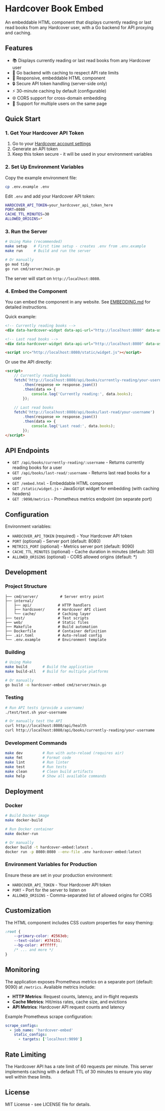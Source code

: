 # Hardcover Book Embed

An embeddable HTML component that displays currently reading or last read books from any Hardcover user, with a Go backend for API proxying and caching.

## Features

- 📚 Displays currently reading or last read books from any Hardcover user
- 🚀 Go backend with caching to respect API rate limits
- 🎨 Responsive, embeddable HTML component
- 🔒 Secure API token handling (server-side only)
- ⚡ 30-minute caching by default (configurable)
- 🌐 CORS support for cross-domain embedding
- 👥 Support for multiple users on the same page

## Quick Start

### 1. Get Your Hardcover API Token

1. Go to your [Hardcover account settings](https://hardcover.app/account/api)
2. Generate an API token
3. Keep this token secure - it will be used in your environment variables

### 2. Set Up Environment Variables

Copy the example environment file:
```bash
cp .env.example .env
```

Edit `.env` and add your Hardcover API token:
```bash
HARDCOVER_API_TOKEN=your_hardcover_api_token_here
PORT=8080
CACHE_TTL_MINUTES=30
ALLOWED_ORIGINS=*
```

### 3. Run the Server

```bash
# Using Make (recommended)
make setup   # First time setup - creates .env from .env.example
make run     # Build and run the server

# Or manually
go mod tidy
go run cmd/server/main.go
```

The server will start on `http://localhost:8080`.

### 4. Embed the Component

You can embed the component in any website. See [EMBEDDING.md](EMBEDDING.md) for detailed instructions.

Quick example:

```html
<!-- Currently reading books -->
<div data-hardcover-widget data-api-url="http://localhost:8080" data-username="your-username"></div>

<!-- Last read books -->
<div data-hardcover-widget data-api-url="http://localhost:8080" data-username="your-username" data-book-type="last-read"></div>

<script src="http://localhost:8080/static/widget.js"></script>
```

Or use the API directly:
```html
<script>
    // Currently reading books
    fetch('http://localhost:8080/api/books/currently-reading/your-username')
        .then(response => response.json())
        .then(data => {
            console.log('Currently reading:', data.books);
        });
    
    // Last read books
    fetch('http://localhost:8080/api/books/last-read/your-username')
        .then(response => response.json())
        .then(data => {
            console.log('Last read:', data.books);
        });
</script>
```

## API Endpoints

- `GET /api/books/currently-reading/:username` - Returns currently reading books for a user
- `GET /api/books/last-read/:username` - Returns last read books for a user  
- `GET /embed.html` - Embeddable HTML component
- `GET /static/widget.js` - JavaScript widget for embedding (with caching headers)
- `GET :9090/metrics` - Prometheus metrics endpoint (on separate port)

## Configuration

Environment variables:

- `HARDCOVER_API_TOKEN` (required) - Your Hardcover API token
- `PORT` (optional) - Server port (default: 8080)
- `METRICS_PORT` (optional) - Metrics server port (default: 9090)
- `CACHE_TTL_MINUTES` (optional) - Cache duration in minutes (default: 30)
- `ALLOWED_ORIGINS` (optional) - CORS allowed origins (default: *)

## Development

### Project Structure

```
├── cmd/server/          # Server entry point
├── internal/
│   ├── api/            # HTTP handlers
│   ├── hardcover/      # Hardcover API client
│   └── cache/          # Caching layer
├── test/               # Test scripts
├── web/                # Static files
├── Makefile            # Build automation
├── Dockerfile          # Container definition
├── .air.toml           # Auto-reload config
└── .env.example        # Environment template
```

### Building

```bash
# Using Make
make build       # Build the application
make build-all   # Build for multiple platforms

# Or manually
go build -o hardcover-embed cmd/server/main.go
```

### Testing

```bash
# Run API tests (provide a username)
./test/test.sh your-username

# Or manually test the API
curl http://localhost:8080/api/health
curl http://localhost:8080/api/books/currently-reading/your-username
```

### Development Commands

```bash
make dev         # Run with auto-reload (requires air)
make fmt         # Format code
make lint        # Run linter
make test        # Run tests
make clean       # Clean build artifacts
make help        # Show all available commands
```

## Deployment

### Docker

```bash
# Build Docker image
make docker-build

# Run Docker container
make docker-run

# Or manually
docker build -t hardcover-embed:latest .
docker run -p 8080:8080 --env-file .env hardcover-embed:latest
```

### Environment Variables for Production

Ensure these are set in your production environment:
- `HARDCOVER_API_TOKEN` - Your Hardcover API token
- `PORT` - Port for the server to listen on
- `ALLOWED_ORIGINS` - Comma-separated list of allowed origins for CORS

## Customization

The HTML component includes CSS custom properties for easy theming:

```css
:root {
    --primary-color: #2563eb;
    --text-color: #374151;
    --bg-color: #ffffff;
    /* ... and more */
}
```

## Monitoring

The application exposes Prometheus metrics on a separate port (default: 9090) at `/metrics`. Available metrics include:

- **HTTP Metrics**: Request counts, latency, and in-flight requests
- **Cache Metrics**: Hit/miss rates, cache size, and evictions
- **API Metrics**: Hardcover API request counts and latency

Example Prometheus scrape configuration:
```yaml
scrape_configs:
  - job_name: 'hardcover-embed'
    static_configs:
      - targets: ['localhost:9090']
```

## Rate Limiting

The Hardcover API has a rate limit of 60 requests per minute. This server implements caching with a default TTL of 30 minutes to ensure you stay well within these limits.

## License

MIT License - see LICENSE file for details.